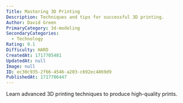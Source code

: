 ```yaml
---
Title: Mastering 3D Printing
Description: Techniques and tips for successful 3D printing.
Author: David Green
PrimaryCategory: 3d-modeling
SecondaryCategories:
  - Technology
Rating: 9.1
Difficulty: HARD
CreatedAt: 1717705481
UpdatedAt: null
Image: null
ID: ec30c935-2f66-4546-a203-c692ec4869d9
PublishedAt: 1717706447
---
```

Learn advanced 3D printing techniques to produce high-quality prints.

